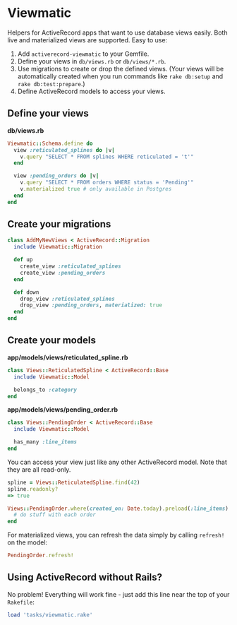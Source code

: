 # Viewmatic

Helpers for ActiveRecord apps that want to use database views easily. Both live and materialized views are supported. Easy to use:

1. Add `activerecord-viewmatic` to your Gemfile.
2. Define your views in `db/views.rb` or `db/views/*.rb`.
3. Use migrations to create or drop the defined views. (Your views will be automatically created when you run commands like `rake db:setup` and `rake db:test:prepare`.)
4. Define ActiveRecord models to access your views.

## Define your views

**db/views.rb**

```ruby
Viewmatic::Schema.define do
  view :reticulated_splines do |v|
    v.query "SELECT * FROM splines WHERE reticulated = 't'"
  end

  view :pending_orders do |v|
    v.query "SELECT * FROM orders WHERE status = 'Pending'"
    v.materialized true # only available in Postgres
  end
end
```

## Create your migrations
```ruby
class AddMyNewViews < ActiveRecord::Migration
  include Viewmatic::Migration

  def up
    create_view :reticulated_splines
    create_view :pending_orders
  end

  def down
    drop_view :reticulated_splines
    drop_view :pending_orders, materialized: true
  end
end
```

## Create your models

**app/models/views/reticulated_spline.rb**

```ruby
class Views::ReticulatedSpline < ActiveRecord::Base
  include Viewmatic::Model

  belongs_to :category
end
```

**app/models/views/pending_order.rb**

```ruby
class Views::PendingOrder < ActiveRecord::Base
  include Viewmatic::Model

  has_many :line_items
end
```

You can access your view just like any other ActiveRecord model. Note that they are all read-only.

```ruby
spline = Views::ReticulatedSpline.find(42)
spline.readonly?
=> true

Views::PendingOrder.where(created_on: Date.today).preload(:line_items).find_each do |order|
  # do stuff with each order
end
```

For materialized views, you can refresh the data simply by calling `refresh!` on the model:

```ruby
PendingOrder.refresh!
```

## Using ActiveRecord without Rails?

No problem! Everything will work fine - just add this line near the top of your `Rakefile`:

```ruby
load 'tasks/viewmatic.rake'
```
